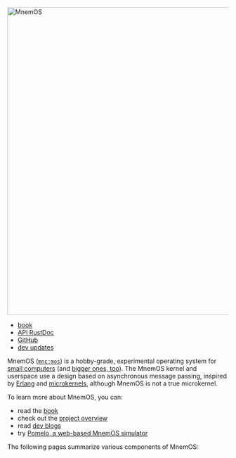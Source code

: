 
<nav class="nav">
    <img src = "https://mnemos.dev/mnemosprojectoverview/assets/logo-mnemos-1280px.png" width = "700" alt="MnemOS" />
    <ul>
        <li><a href="https://mnemos.dev/mnemosprojectoverview/book/">book</a></li>
        <li><a href="https://mnemos.dev/doc/kernel/">API RustDoc</a></li>
        <li><a href="https://github.com/tosc-rs/mnemos">GitHub</a></li>
        <li><a href="https://mnemos.dev/mnemosprojectoverview/changelog/">dev updates</a></li>
    </ul>
</nav>
<!-- oranda doesn't automatically put the markdown in a container with this
     class for whatever reason? -->
<div class="rendered-markdown">

MnemOS ([`mnɛːmos`][name]) is a hobby-grade, experimental operating system for
[small computers][d1] (and [bigger ones, too][x86]). The MnemOS kernel and
userspace use a design based on asynchronous message passing, inspired by
[Erlang] and [microkernels], although MnemOS is not a true microkernel.

To learn more about MnemOS, you can:

- read the [book]
- check out the [project overview]
- read [dev blogs]
- try [Pomelo, a web-based MnemOS simulator][pomelo]

The following pages summarize various components of MnemOS:

[name]: https://mnemos.dev/mnemosprojectoverview/book/#where-does-the-name-come-fromhow-do-i-pronounce-it
[d1]: https://github.com/tosc-rs/mnemos/tree/main/platforms/allwinner-d1
[x86]: https://github.com/tosc-rs/mnemos/tree/main/platforms/x86_64
[Erlang]: https://en.wikipedia.org/wiki/Erlang_(programming_language)#Processes
[microkernels]: https://en.wikipedia.org/wiki/Microkernel
[book]: https://mnemos.dev/mnemosprojectoverview/book/
[project overview]: https://mnemos.dev/mnemosprojectoverview/
[dev blogs]: https://onevariable.com/blog/mnemos-moment-1/
[pomelo]: https://anatol.versteht.es/mlem/
</div>